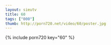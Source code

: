 ```yaml
--- 
layout: sieutv
title: 60
tags: ["000"]
thumb: http://porn720.net/video/60/poster.jpg
---
```

{% include porn720 key="60" %} 
